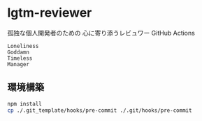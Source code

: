 # lgtm-reviewer

孤独な個人開発者のための 心に寄り添うレビュワー GitHub Actions

```
Loneliness
Goddamn
Timeless
Manager
```


## 環境構築

```sh
npm install
cp ./.git_template/hooks/pre-commit ./.git/hooks/pre-commit
```
